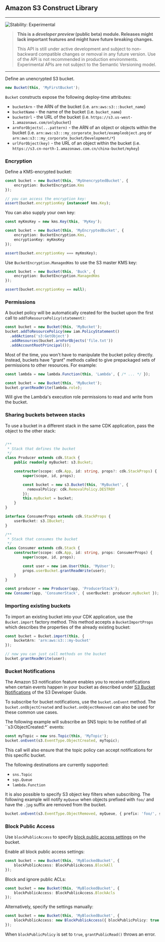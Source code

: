 ## Amazon S3 Construct Library
<!--BEGIN STABILITY BANNER-->

---

![Stability: Experimental](https://img.shields.io/badge/stability-Experimental-important.svg?style=for-the-badge)

> **This is a _developer preview_ (public beta) module. Releases might lack important features and might have
> future breaking changes.**
>
> This API is still under active development and subject to non-backward
> compatible changes or removal in any future version. Use of the API is not recommended in production
> environments. Experimental APIs are not subject to the Semantic Versioning model.

---
<!--END STABILITY BANNER-->

Define an unencrypted S3 bucket.

```ts
new Bucket(this, 'MyFirstBucket');
```

`Bucket` constructs expose the following deploy-time attributes:

 * `bucketArn` - the ARN of the bucket (i.e. `arn:aws:s3:::bucket_name`)
 * `bucketName` - the name of the bucket (i.e. `bucket_name`)
 * `bucketUrl` - the URL of the bucket (i.e.
   `https://s3.us-west-1.amazonaws.com/onlybucket`)
 * `arnForObjects(...pattern)` - the ARN of an object or objects within the
   bucket (i.e.
   `arn:aws:s3:::my_corporate_bucket/exampleobject.png` or
   `arn:aws:s3:::my_corporate_bucket/Development/*`)
 * `urlForObject(key)` - the URL of an object within the bucket (i.e.
   `https://s3.cn-north-1.amazonaws.com.cn/china-bucket/mykey`)

### Encryption

Define a KMS-encrypted bucket:

```ts
const bucket = new Bucket(this, 'MyUnencryptedBucket', {
    encryption: BucketEncryption.Kms
});

// you can access the encryption key:
assert(bucket.encryptionKey instanceof kms.Key);
```

You can also supply your own key:

```ts
const myKmsKey = new kms.Key(this, 'MyKey');

const bucket = new Bucket(this, 'MyEncryptedBucket', {
    encryption: BucketEncryption.Kms,
    encryptionKey: myKmsKey
});

assert(bucket.encryptionKey === myKmsKey);
```

Use `BucketEncryption.ManagedKms` to use the S3 master KMS key:

```ts
const bucket = new Bucket(this, 'Buck', {
    encryption: BucketEncryption.ManagedKms
});

assert(bucket.encryptionKey == null);
```

### Permissions

A bucket policy will be automatically created for the bucket upon the first call to
`addToResourcePolicy(statement)`:

```ts
const bucket = new Bucket(this, 'MyBucket');
bucket.addToResourcePolicy(new iam.PolicyStatement()
  .addActions('s3:GetObject')
  .addResources(bucket.arnForObjects('file.txt'))
  .addAccountRootPrincipal());
```

Most of the time, you won't have to manipulate the bucket policy directly.
Instead, buckets have "grant" methods called to give prepackaged sets of permissions
to other resources. For example:

```ts
const lambda = new lambda.Function(this, 'Lambda', { /* ... */ });

const bucket = new Bucket(this, 'MyBucket');
bucket.grantReadWrite(lambda.role);
```

Will give the Lambda's execution role permissions to read and write
from the bucket.

### Sharing buckets between stacks

To use a bucket in a different stack in the same CDK application, pass the object to the other stack:

```ts

/**
 * Stack that defines the bucket
 */
class Producer extends cdk.Stack {
    public readonly myBucket: s3.Bucket;

    constructor(scope: cdk.App, id: string, props?: cdk.StackProps) {
        super(scope, id, props);

        const bucket = new s3.Bucket(this, 'MyBucket', {
          removalPolicy: cdk.RemovalPolicy.DESTROY
        });
        this.myBucket = bucket;
    }
}

interface ConsumerProps extends cdk.StackProps {
    userBucket: s3.IBucket;
}

/**
 * Stack that consumes the bucket
 */
class Consumer extends cdk.Stack {
    constructor(scope: cdk.App, id: string, props: ConsumerProps) {
        super(scope, id, props);

        const user = new iam.User(this, 'MyUser');
        props.userBucket.grantReadWrite(user);
    }
}

const producer = new Producer(app, 'ProducerStack');
new Consumer(app, 'ConsumerStack', { userBucket: producer.myBucket });
```

### Importing existing buckets

To import an existing bucket into your CDK application, use the `Bucket.import` factory method.  This method accepts a
`BucketImportProps` which describes the properties of the already existing bucket:

```ts
const bucket = Bucket.import(this, {
    bucketArn: 'arn:aws:s3:::my-bucket'
});

// now you can just call methods on the bucket
bucket.grantReadWrite(user);
```

### Bucket Notifications

The Amazon S3 notification feature enables you to receive notifications when
certain events happen in your bucket as described under [S3 Bucket
Notifications] of the S3 Developer Guide.

To subscribe for bucket notifications, use the `bucket.onEvent` method. The
`bucket.onObjectCreated` and `bucket.onObjectRemoved` can also be used for these
common use cases.

The following example will subscribe an SNS topic to be notified of all
``s3:ObjectCreated:*` events:

```ts
const myTopic = new sns.Topic(this, 'MyTopic');
bucket.onEvent(s3.EventType.ObjectCreated, myTopic);
```

This call will also ensure that the topic policy can accept notifications for
this specific bucket.

The following destinations are currently supported:

 * `sns.Topic`
 * `sqs.Queue`
 * `lambda.Function`

It is also possible to specify S3 object key filters when subscribing. The
following example will notify `myQueue` when objects prefixed with `foo/` and
have the `.jpg` suffix are removed from the bucket.

```ts
bucket.onEvent(s3.EventType.ObjectRemoved, myQueue, { prefix: 'foo/', suffix: '.jpg' });
```

[S3 Bucket Notifications]: https://docs.aws.amazon.com/AmazonS3/latest/dev/NotificationHowTo.html


### Block Public Access

Use `blockPublicAccess` to specify [block public access settings] on the bucket.

Enable all block public access settings:
```ts
const bucket = new Bucket(this, 'MyBlockedBucket', {
    blockPublicAccess: BlockPublicAccess.BlockAll
});
```

Block and ignore public ACLs:
```ts
const bucket = new Bucket(this, 'MyBlockedBucket', {
    blockPublicAccess: BlockPublicAccess.BlockAcls
});
```

Alternatively, specify the settings manually:
```ts
const bucket = new Bucket(this, 'MyBlockedBucket', {
    blockPublicAccess: new BlockPublicAccess({ blockPublicPolicy: true })
});
```

When `blockPublicPolicy` is set to `true`, `grantPublicRead()` throws an error.

[block public access settings]: https://docs.aws.amazon.com/AmazonS3/latest/dev/access-control-block-public-access.html

